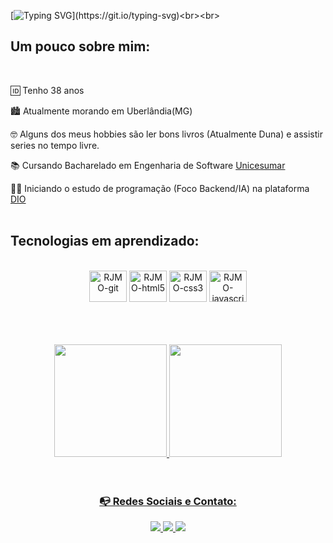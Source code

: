 [![Typing SVG](https://readme-typing-svg.herokuapp.com/?color=1010FA&amp;size=40&amp;center=true&amp;vCenter=true&amp;width=750&amp;lines=Hello👋!!+Be+Welcome😃!!;+I'm+Reginaldo+J.+M.+de+Oliveira;)](https://git.io/typing-svg)<br><br>

## Um pouco sobre mim: 
<br>

🆔️ Tenho 38 anos

🏙️ Atualmente morando em Uberlândia(MG)

🤓 Alguns dos meus hobbies são ler bons livros (Atualmente Duna) e assistir series no tempo livre.

📚 Cursando Bacharelado em Engenharia de Software [Unicesumar](https://www.unicesumar.edu.br)

👩‍💻 Iniciando o estudo de programação (Foco Backend/IA) na plataforma [DIO](https:https://www.dio.me/sign-up?ref=F3ZEKUE8M5)
<br><br>
## Tecnologias em aprendizado: 

<div align = "center">
  <div style="display: inline_block"><br>
  <img align="center" alt="RJMO-git" height="50" width="60" src="https://cdn.jsdelivr.net/gh/devicons/devicon/icons/git/git-original.svg">  
  <img align="center" alt="RJMO-html5" height="50" width="60" src="https://cdn.jsdelivr.net/gh/devicons/devicon/icons/html5/html5-original.svg">
  <img align="center" alt="RJMO-css3" height="50" width="60" src="https://cdn.jsdelivr.net/gh/devicons/devicon/icons/css3/css3-original.svg">
  <img align="center" alt="RJMO-javascript" height="50" width="60" src="https://cdn.jsdelivr.net/gh/devicons/devicon/icons/javascript/javascript-original.svg"><br><br><br>
</div>
<br><br>
<div>
<a href="https://github.com/rjmodev">
<img height="180em" src="https://github-readme-stats.vercel.app/api/top-langs/?username=rjmodev&layout=compact&langs_count=7&theme=dracula"/>
<img height="180em" src="https://github-readme-stats.vercel.app/api?username=rjmodev&show_icons=true&theme=dracula&include_all_commits=true&count_private=true"/>
</div><br><br>

### 📭 Redes Sociais e Contato:
<div align="center">
  <a href="mailto:psreginaldojmo@gmail.com">
      <img src="https://img.shields.io/badge/Gmail-D14836?style=for-the-badge&logo=gmail&logoColor=white" />
  </a>
  <a target="_blank" href="https://www.linkedin.com/in/reginaldojmoliveira/">
    <img src="https://img.shields.io/badge/LinkedIn-0077B5?style=for-the-badge&logo=linkedin&logoColor=white"/>
  </a>
    <a target="_blank" href="https://www.instagram.com/reginaldojmoliveira/">
      <img src="https://img.shields.io/badge/Instagram-E4405F?style=for-the-badge&logo=instagram&logoColor=white"/>
    </a>
</div>
  
<!--
**rjmodev/rjmodev** is a ✨ _special_ ✨ repository because its `README.md` (this file) appears on your GitHub profile.

Here are some ideas to get you started:
![a8253d13-a5ba-4a20-b9f3-50c1f265ae5f](https://github.com/user-attachments/assets/6acc38ba-38b3-46b1-8c12-abbc85e44963)

- 🔭 I’m currently working on ...
- 🌱 I’m currently learning ...
- 👯 I’m looking to collaborate on ...
- 🤔 I’m looking for help with ...
- 💬 Ask me about ...
- 📫 How to reach me: ...
- 😄 Pronouns: ...
- ⚡ Fun fact: ...
-->
